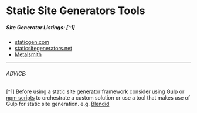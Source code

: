 # Static Site Generators Tools

##### Site Generator Listings: [^1]

* [staticgen.com](https://www.staticgen.com/)
* [staticsitegenerators.net](https://staticsitegenerators.net/)
* [Metalsmith](http://www.metalsmith.io/)

***

###### ADVICE:

[^1] Before using a static site generator framework consider using [Gulp](http://gulpjs.com/) or [npm scripts](https://scotch.io/tutorials/using-npm-as-a-build-tool) to orchestrate a custom solution or use a tool that makes use of Gulp for static site generation. e.g. [Blendid](https://github.com/vigetlabs/blendid)
































 






